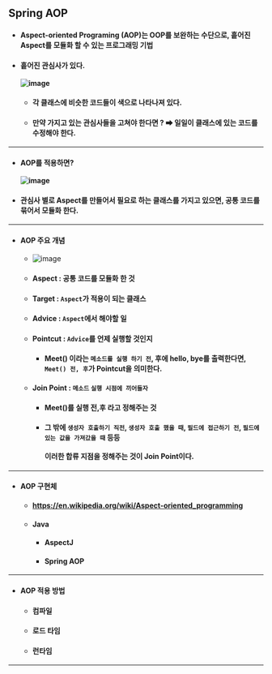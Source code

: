 ## Spring AOP
  - #### Aspect-oriented Programing (AOP)는 OOP를 보완하는 수단으로, 흩어진 Aspect를 모듈화 할 수 있는 프로그래밍 기법
  - #### 흩어진 관심사가 있다. <br><br> ![image](https://user-images.githubusercontent.com/35948339/142018899-c6ba7383-7149-4e43-a80b-2db7565bf6fa.png)
    - #### 각 클래스에 비슷한 코드들이 색으로 나타나져 있다.
    - #### 만약 가지고 있는 관심사들을 고쳐야 한다면 ? ➡ 일일이 클래스에 있는 코드를 수정해야 한다.
  --------
  - #### AOP를 적용하면? <br><br> ![image](https://user-images.githubusercontent.com/35948339/142019260-c545b734-b3a5-439a-a6ad-45fae7e1bb26.png)
  - #### 관심사 별로 Aspect를 만들어서 필요로 하는 클래스를 가지고 있으면, 공통 코드를 묶어서 모듈화 한다.
  --------
  - #### AOP 주요 개념
    - ![image](https://user-images.githubusercontent.com/35948339/142020742-dbd99754-5180-4f02-b5f5-ff3304609fa2.png)
    - #### Aspect : 공통 코드를 모듈화 한 것
    - #### Target : `Aspect`가 적용이 되는 클래스
    - #### Advice : `Aspect`에서 해야할 일
    - #### Pointcut : `Advice`를 언제 실행할 것인지
      - #### Meet() 이라는 `메소드를 실행 하기 전`, 후에 hello, bye를 출력한다면, `Meet() 전, 후`가 Pointcut을 의미한다.
    - #### Join Point : `메소드` `실행 시점에 끼어들자`
      - #### Meet()를 실행 전,후 라고 정해주는 것
      - #### 그 밖에 `생성자 호출하기 직전`, `생성자 호출 했을 때`, `필드에 접근하기 전`, `필드에 있는 값을 가져갔을 때` 등등 <br><br> 이러한 합류 지점을 정해주는 것이 Join Point이다.
  ------
  - #### AOP 구현체
    - #### https://en.wikipedia.org/wiki/Aspect-oriented_programming
    - #### Java
      - #### AspectJ
      - #### Spring AOP
  -------
  - #### AOP 적용 방법
    - #### 컴파일
    - #### 로드 타임
    - #### 런타임
----------
